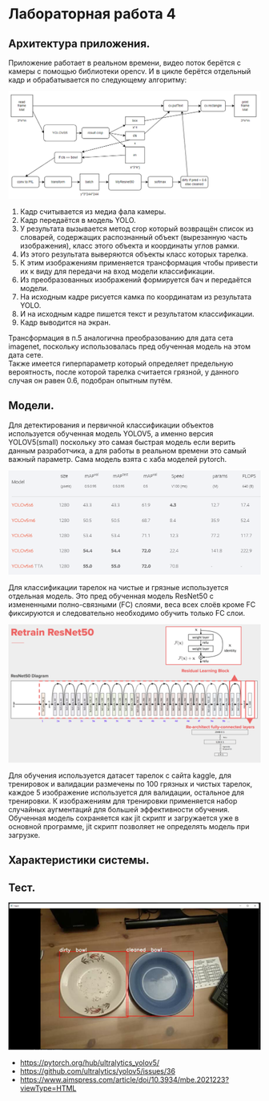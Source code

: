 # Лабораторная работа 4

## Архитектура приложения.

Приложение работает в реальном времени, видео поток берётся с камеры с помощью библиотеки opencv. И в цикле берётся отдельный кадр и обрабатывается по следующему алгоритму: <br>

![](screen/4.png)<br>

1. Кадр считывается из медиа фала камеры.
2. Кадр передаётся в модель YOLO.
3. У результата вызывается метод crop который возвращён список из словарей, содержащих распознанный объект (вырезанную часть изображения), класс этого объекта и координаты углов рамки.  
4. Из этого результата выверяются объекты класс которых тарелка.
5. К этим изображениям применяется трансформация чтобы привести их к виду для передачи на вход модели классификации.
6. Из преобразованных изображений формируется бач и передаётся модели.
7. На исходным кадре рисуется камка по координатам из результата YOLO.
8. И на исходным кадре пишется текст и результатом классификации.
9. Кадр выводится на экран.

Трансформация в п.5 аналогична преобразованию для дата сета imagenet, поскольку использовалась пред обученная модель на этом дата сете.<br>
Также имеется гиперпараметр который определяет предельную вероятность, после которой тарелка считается грязной, у данного случая он равен 0.6, подобран опытным путём.<br>

## Модели.

Для детектирования и первичной классификации объектов используется обученная модель YOLOV5, а именно версия  YOLOV5(small) поскольку это самая быстрая модель если верить данным разработчика, а для работы в реальном времени это самый важный параметр. Сама модель взята с хаба моделей pytorch.<br>

![](screen/5.png)<br>

Для классификации тарелок на чистые и грязные используется отдельная модель. Это пред обученная модель ResNet50 с измененными полно-связными (FC) слоями, веса всех слоёв кроме FC фиксируются и следовательно необходимо обучить только FC слои.<br>

![](screen/3.png)<br>

Для обучения используется датасет тарелок с сайта kaggle, для тренировок и валидации размечены по 100 грязных и чистых тарелок, каждое 5 изображение используется для валидации, остальное для тренировки. К изображениям для тренировки применяется набор случайных аугментаций для большей эффективности обучения. Обученная модель сохраняется как jit скрипт и загружается уже в основной программе, jit скрипт позволяет не определять модель при загрузке. <br>

## Характеристики системы.

## Тест.


![](screen/1.png)<br>

- https://pytorch.org/hub/ultralytics_yolov5/
- https://github.com/ultralytics/yolov5/issues/36
- https://www.aimspress.com/article/doi/10.3934/mbe.2021223?viewType=HTML
